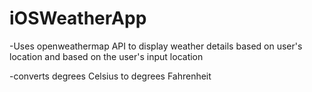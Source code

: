 # iOSWeatherApp

-Uses openweathermap API to display weather details based on user's location and based on the user's input location

-converts degrees Celsius to degrees Fahrenheit
